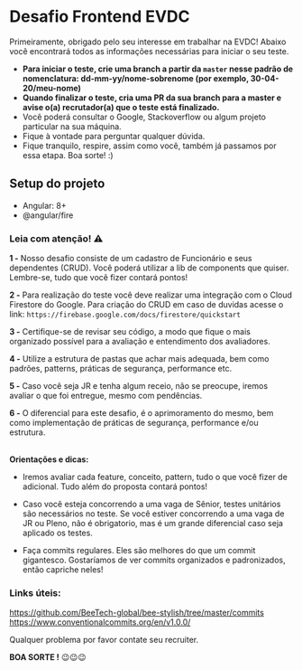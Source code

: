 # **Desafio Frontend EVDC**

Primeiramente, obrigado pelo seu interesse em trabalhar na EVDC!
Abaixo você encontrará todos as informações necessárias para iniciar o seu teste.

- **Para iniciar o teste, crie uma branch a partir da `master` nesse padrão de nomenclatura: dd-mm-yy/nome-sobrenome (por exemplo, 30-04-20/meu-nome)**
- **Quando finalizar o teste, cria uma PR da sua branch para a master e avise o(a) recrutador(a) que o teste está finalizado.**
- Você poderá consultar o Google, Stackoverflow ou algum projeto particular na sua máquina.
- Fique à vontade para perguntar qualquer dúvida.
- Fique tranquilo, respire, assim como você, também já passamos por essa etapa. Boa sorte! :)

## Setup do projeto

- Angular: 8+
- @angular/fire

### Leia com atenção! ⚠️

**1 -** Nosso desafio consiste de um cadastro de Funcionário e seus dependentes (CRUD). Você poderá utilizar a lib de components que quiser. Lembre-se, tudo que você fizer contará pontos!

**2 -** Para realização do teste você deve realizar uma integração com o Cloud Firestore do Google. Para criação do CRUD em caso de duvidas acesse o link: `https://firebase.google.com/docs/firestore/quickstart`

**3 -** Certifique-se de revisar seu código, a modo que fique o mais organizado possível para a avaliação e entendimento dos avaliadores.

**4 -** Utilize a estrutura de pastas que achar mais adequada, bem como padrões, patterns, práticas de segurança, performance etc.

**5 -** Caso você seja JR e tenha algum receio, não se preocupe, iremos avaliar o que foi entregue, mesmo com pendências.

**6 -** O diferencial para este desafio, é o aprimoramento do mesmo, bem como implementação de práticas de segurança, performance e/ou estrutura.
<br/>
<br/>

**Orientações e dicas:**

- Iremos avaliar cada feature, conceito, pattern, tudo o que você fizer de adicional. Tudo além do proposta contará pontos!

- Caso você esteja concorrendo a uma vaga de Sênior, testes unitários são necessários no teste. Se você estiver concorrendo a uma vaga de JR ou Pleno, não é obrigatorio, mas é um grande diferencial caso seja aplicado os testes.

- Faça commits regulares. Eles são melhores do que um commit gigantesco. Gostaríamos de ver commits organizados e padronizados, então capriche neles!

### **Links úteis**:

https://github.com/BeeTech-global/bee-stylish/tree/master/commits
https://www.conventionalcommits.org/en/v1.0.0/

Qualquer problema por favor contate seu recruiter.

**BOA SORTE !** 😉😉😉